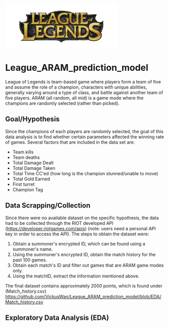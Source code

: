 ![](https://github.com/VickusWan/League_ARAM_prediction_model/blob/EDA/images/league.jpg)

# League_ARAM_prediction_model

League of Legends is team-based game where players form a team of five and assume the role of a champion, characters with unique abilities, generally varying around a type of class, and battle against another team of five players. ARAM (all random, all mid) is a game mode where the champions are randomly selected (rather than picked).

## Goal/Hypothesis
Since the champions of each players are randomly selected, the goal of this data analysis is to find whether certain parameters affected the winning rate of games. Several factors that are included in the data set are: 
- Team kills
- Team deaths
- Total Damage Dealt
- Total Damage Taken
- Total Time CC'ed (how long is the champion stunned/unable to move)
- Total Gold Earned
- First turret
- Champion Tag

## Data Scrapping/Collection
Since there were no available dataset on the specific hypothesis, the data had to be collected through the RIOT developed API (https://developer.riotgames.com/apis) (note: users need a personal API key in order to access the API). The steps to obtain the dataset were:
1. Obtain a summoner's encrypted ID, which can be found using a summoner's name.
2. Using the summoner's encrypted ID, obtain the match history for the past 100 games.
3. Obtain each match's ID and filter out games that are ARAM game modes only.
4. Using the matchID, extract the information mentioned above.

The final dataset contains approximately 2000 points, which is found under (Match_history.csv) https://github.com/VickusWan/League_ARAM_prediction_model/blob/EDA/Match_history.csv

## Exploratory Data Analysis (EDA)
